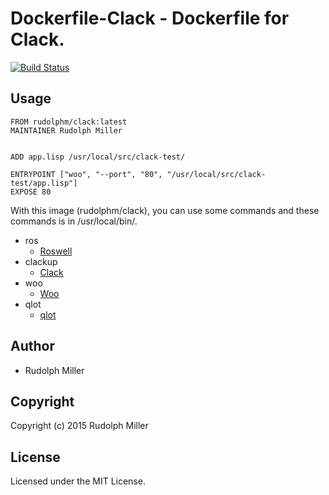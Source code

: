 # Dockerfile-Clack - Dockerfile for Clack.
[![Build Status](https://circleci.com/gh/Rudolph-Miller/dockerfile-clack.svg?style=shield)](https://circleci.com/gh/Rudolph-Miller/dockerfile-clack)

## Usage

```
FROM rudolphm/clack:latest
MAINTAINER Rudolph Miller


ADD app.lisp /usr/local/src/clack-test/

ENTRYPOINT ["woo", "--port", "80", "/usr/local/src/clack-test/app.lisp"]
EXPOSE 80
```

With this image (rudolphm/clack), you can use some commands and these commands is in /usr/local/bin/.

- ros
  - [Roswell](https://github.com/snmsts/roswell)
- clackup
  - [Clack](https://github.com/fukamachi/clack)
- woo
  - [Woo](https://github.com/fukamachi/woo)
- qlot
  - [qlot](https://github.com/fukamachi/qlot)

## Author

* Rudolph Miller

## Copyright

Copyright (c) 2015 Rudolph Miller

## License

Licensed under the MIT License.
